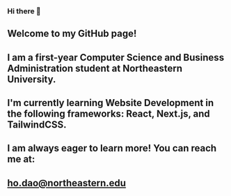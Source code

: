 ### Hi there 👋
## Welcome to my GitHub page! 
## I am a first-year Computer Science and Business Administration student at Northeastern University.
## I'm currently learning Website Development in the following frameworks: React, Next.js, and TailwindCSS. 
## I am always eager to learn more! You can reach me at: 
## ho.dao@northeastern.edu
<!--
**Dao-Ho/Dao-Ho** is a ✨ _special_ ✨ repository because its `README.md` (this file) appears on your GitHub profile.

Here are some ideas to get you started:

- 🔭 I’m currently working on ...
- 🌱 I’m currently learning ...
- 👯 I’m looking to collaborate on ...
- 🤔 I’m looking for help with ...
- 💬 Ask me about ...
- 📫 How to reach me: ...
- 😄 Pronouns: ...
- ⚡ Fun fact: ...
-->
